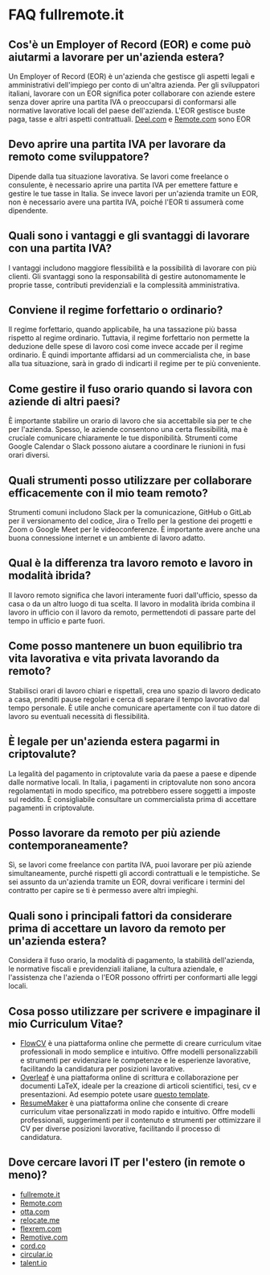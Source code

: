 # FAQ fullremote.it

## Cos'è un Employer of Record (EOR) e come può aiutarmi a lavorare per un'azienda estera?

Un Employer of Record (EOR) è un'azienda che gestisce gli aspetti legali e amministrativi dell'impiego per conto di un'altra azienda. Per gli sviluppatori italiani, lavorare con un EOR significa poter collaborare con aziende estere senza dover aprire una partita IVA o preoccuparsi di conformarsi alle normative lavorative locali del paese dell'azienda. L'EOR gestisce buste paga, tasse e altri aspetti contrattuali. [Deel.com](https://deel.com) e [Remote.com](https://remote.com) sono EOR

## Devo aprire una partita IVA per lavorare da remoto come sviluppatore?

Dipende dalla tua situazione lavorativa. Se lavori come freelance o consulente, è necessario aprire una partita IVA per emettere fatture e gestire le tue tasse in Italia. Se invece lavori per un'azienda tramite un EOR, non è necessario avere una partita IVA, poiché l'EOR ti assumerà come dipendente.

## Quali sono i vantaggi e gli svantaggi di lavorare con una partita IVA?

I vantaggi includono maggiore flessibilità e la possibilità di lavorare con più clienti. Gli svantaggi sono la responsabilità di gestire autonomamente le proprie tasse, contributi previdenziali e la complessità amministrativa.

## Conviene il regime forfettario o ordinario?

Il regime forfettario, quando applicabile, ha una tassazione più bassa rispetto al regime ordinario. Tuttavia, il regime forfettario non permette la deduzione delle spese di lavoro così come invece accade per il regime ordinario. È quindi importante affidarsi ad un commercialista che, in base alla tua situazione, sarà in grado di indicarti il regime per te più conveniente.

## Come gestire il fuso orario quando si lavora con aziende di altri paesi?

È importante stabilire un orario di lavoro che sia accettabile sia per te che per l'azienda. Spesso, le aziende consentono una certa flessibilità, ma è cruciale comunicare chiaramente le tue disponibilità. Strumenti come Google Calendar o Slack possono aiutare a coordinare le riunioni in fusi orari diversi.

## Quali strumenti posso utilizzare per collaborare efficacemente con il mio team remoto?

Strumenti comuni includono Slack per la comunicazione, GitHub o GitLab per il versionamento del codice, Jira o Trello per la gestione dei progetti e Zoom o Google Meet per le videoconferenze. È importante avere anche una buona connessione internet e un ambiente di lavoro adatto.

## Qual è la differenza tra lavoro remoto e lavoro in modalità ibrida?

Il lavoro remoto significa che lavori interamente fuori dall'ufficio, spesso da casa o da un altro luogo di tua scelta. Il lavoro in modalità ibrida combina il lavoro in ufficio con il lavoro da remoto, permettendoti di passare parte del tempo in ufficio e parte fuori.

## Come posso mantenere un buon equilibrio tra vita lavorativa e vita privata lavorando da remoto?

Stabilisci orari di lavoro chiari e rispettali, crea uno spazio di lavoro dedicato a casa, prenditi pause regolari e cerca di separare il tempo lavorativo dal tempo personale. È utile anche comunicare apertamente con il tuo datore di lavoro su eventuali necessità di flessibilità.

## È legale per un'azienda estera pagarmi in criptovalute?

La legalità del pagamento in criptovalute varia da paese a paese e dipende dalle normative locali. In Italia, i pagamenti in criptovalute non sono ancora regolamentati in modo specifico, ma potrebbero essere soggetti a imposte sul reddito. È consigliabile consultare un commercialista prima di accettare pagamenti in criptovalute.

## Posso lavorare da remoto per più aziende contemporaneamente?

Sì, se lavori come freelance con partita IVA, puoi lavorare per più aziende simultaneamente, purché rispetti gli accordi contrattuali e le tempistiche. Se sei assunto da un'azienda tramite un EOR, dovrai verificare i termini del contratto per capire se ti è permesso avere altri impieghi.

## Quali sono i principali fattori da considerare prima di accettare un lavoro da remoto per un'azienda estera?

Considera il fuso orario, la modalità di pagamento, la stabilità dell'azienda, le normative fiscali e previdenziali italiane, la cultura aziendale, e l'assistenza che l'azienda o l'EOR possono offrirti per conformarti alle leggi locali.

## Cosa posso utilizzare per scrivere e impaginare il mio Curriculum Vitae?

- [FlowCV](https://flowcv.com/) è una piattaforma online che permette di creare curriculum vitae professionali in modo semplice e intuitivo. Offre modelli personalizzabili e strumenti per evidenziare le competenze e le esperienze lavorative, facilitando la candidatura per posizioni lavorative.
- [Overleaf](https://www.overleaf.com/) è una piattaforma online di scrittura e collaborazione per documenti LaTeX, ideale per la creazione di articoli scientifici, tesi, cv e presentazioni. Ad esempio potete usare [questo template](https://github.com/alexcalabrese/techResume).
- [ResumeMaker](https://www.resumemaker.online/) è una piattaforma online che consente di creare curriculum vitae personalizzati in modo rapido e intuitivo. Offre modelli professionali, suggerimenti per il contenuto e strumenti per ottimizzare il CV per diverse posizioni lavorative, facilitando il processo di candidatura.

## Dove cercare lavori IT per l'estero (in remote o meno)?

- [fullremote.it](https://fullremote.it)
- [Remote.com](https://Remote.com)
- [otta.com](https://otta.com)
- [relocate.me](https://relocate.me)
- [flexrem.com](https://flexrem.com)
- [Remotive.com](https://Remotive.com)
- [cord.co](https://cord.co)
- [circular.io](https://circular.io)
- [talent.io](https://talent.io)
